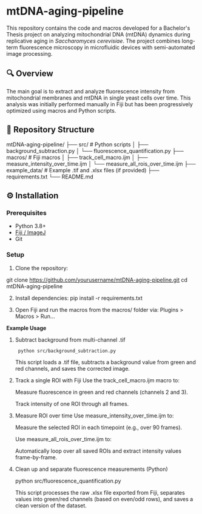 # mtDNA-aging-pipeline

This repository contains the code and macros developed for a Bachelor's Thesis project on analyzing mitochondrial DNA (mtDNA) dynamics during replicative aging in *Saccharomyces cerevisiae*. The project combines long-term fluorescence microscopy in microfluidic devices with semi-automated image processing.

## 🔍 Overview

The main goal is to extract and analyze fluorescence intensity from mitochondrial membranes and mtDNA in single yeast cells over time. This analysis was initially performed manually in Fiji but has been progressively optimized using macros and Python scripts.

## 📁 Repository Structure
mtDNA-aging-pipeline/
├── src/ # Python scripts
│ ├── background_subtraction.py
│ └── fluorescence_quantification.py
├── macros/ # Fiji macros
│ ├── track_cell_macro.ijm
│ ├── measure_intensity_over_time.ijm
│ └── measure_all_rois_over_time.ijm
├── example_data/ # Example .tif and .xlsx files (if provided)
├── requirements.txt
└── README.md

## ⚙️ Installation

### Prerequisites

- Python 3.8+
- [Fiji / ImageJ](https://imagej.net/software/fiji/)
- Git

### Setup

1. Clone the repository:

git clone https://github.com/yourusername/mtDNA-aging-pipeline.git
cd mtDNA-aging-pipeline

2. Install dependencies:
pip install -r requirements.txt

3. Open Fiji and run the macros from the macros/ folder via:
Plugins > Macros > Run...


**Example Usage**

1. Subtract background from multi-channel .tif
   ```bash
    python src/background_subtraction.py
   ```
    This script loads a .tif file, subtracts a background value from green and red channels, and saves the corrected image.

3. Track a single ROI with Fiji
    Use the track_cell_macro.ijm macro to:

    Measure fluorescence in green and red channels (channels 2 and 3).

    Track intensity of one ROI through all frames.

4. Measure ROI over time
    Use measure_intensity_over_time.ijm to:

    Measure the selected ROI in each timepoint (e.g., over 90 frames).

    Use measure_all_rois_over_time.ijm to:

    Automatically loop over all saved ROIs and extract intensity values frame-by-frame.

5. Clean up and separate fluorescence measurements (Python)
   
    python src/fluorescence_quantification.py
   
    This script processes the raw .xlsx file exported from Fiji, separates values into green/red channels (based on even/odd rows), and saves a clean version of the dataset.

















